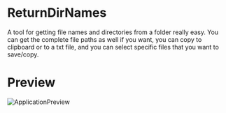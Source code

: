 # ReturnDirNames
A tool for getting file names and directories from a folder really easy.
You can get the complete file paths as well if you want, you can copy to clipboard or to a txt file, and you can select specific files that you want to save/copy.

# Preview
![ApplicationPreview](https://cdn.discordapp.com/attachments/1076725187476729887/1224072708351070400/image.png?ex=661c298b&is=6609b48b&hm=d9a2c30f993ef36571c084020e6069c786db887433b0ccc87a3abd687e0ec41f&)

